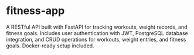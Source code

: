 # fitness-app
A RESTful API built with FastAPI for tracking workouts, weight records, and fitness goals. Includes user authentication with JWT, PostgreSQL database integration, and CRUD operations for workouts, weight entries, and fitness goals. Docker-ready setup included.
